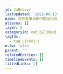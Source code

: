```yaml
---
id: 3a9nbvyr
lastUpdated: '2025-06-13'
name: 龙形象来自新中国龙化石
aliases: []
layer: 2
categoryId: cat_bZTj0Uqi
tagIds:
  - tag_LIVeX1-t
nsfw: false
parent: ''
relatedEntries: []
timelineEvents: []
titledLinks: []
---
```


